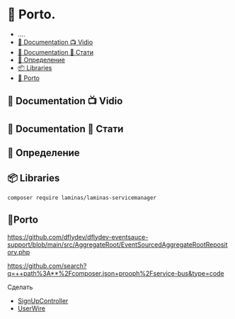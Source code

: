   # 📰 Porto.
   - ....
   - [📘 Documentation 📺 Vidio](#📘-documentation-📺-vidio)
   - [📗 Documentation 📄 Стати](#📗-documentation-📄-стати)
   - [📜 Определение](#📜-определение)
   - [📦 Libraries](#📦-libraries)
   - [🤖 Porto](#🤖porto)

## 📘 Documentation 📺 Vidio
## 📗 Documentation 📄 Стати
## 📜 Определение
## 📦 Libraries

```bash
composer require laminas/laminas-servicemanager
```

## 🤖Porto




https://github.com/dflydev/dflydev-eventsauce-support/blob/main/src/AggregateRoot/EventSourcedAggregateRootRepository.php


https://github.com/search?q=++path%3A**%2Fcomposer.json+prooph%2Fservice-bus&type=code


Сделать
  - [SignUpController](https://github.com/jorge07/symfony-6-es-cqrs-boilerplate/blob/symfony-6/src/UI/Http/Rest/Controller/User/SignUpController.php)
  - [UserWire](https://github.com/brahimrizqHireme/cqrs-es-hexa/blob/main/src/Product/Application/Repository/UserWireRepository.php)
